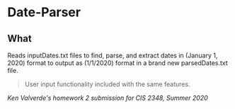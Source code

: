 # Date-Parser

## What
Reads inputDates.txt files to find, parse, and extract dates in (January 1, 2020) format to output as (1/1/2020) format
in a brand new parsedDates.txt file.

> User input functionality included with the same features.

*Ken Valverde's homework 2 submission for CIS 2348, Summer 2020*
